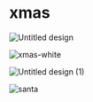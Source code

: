# xmas

![Untitled design](https://user-images.githubusercontent.com/47712157/203224914-b78ffceb-82f8-4fd7-9171-7e3be32314d4.gif)

![xmas-white](https://user-images.githubusercontent.com/47712157/203234515-67a7cda3-503c-4ead-b671-4c6e1a070c4d.gif)

![Untitled design (1)](https://user-images.githubusercontent.com/47712157/203312008-a639bc3b-f430-4b53-b8ca-b66076b99031.gif)

![santa](https://user-images.githubusercontent.com/47712157/203313503-8bc75b0b-959c-4826-97a5-f8a16a21e07c.gif)
